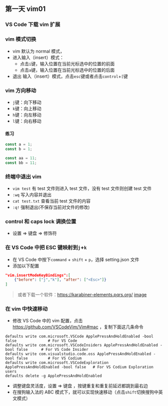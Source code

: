 ## 第一天 vim01

### VS Code 下载 vim 扩展

### vim 模式切换

- vim 默认为 normal 模式，
- 进入输入（insert）模式：
  - 点击`i`键，输入位置在当前光标选中的位置的前面
  - 点击`a`键，输入位置在当前光标选中的位置的后面
- 退出 输入（insert）模式，点击`esc`键或者点击`control`+`[`键

### vim 方向移动

- `j`键：向下移动
- `k`键：向上移动
- `h`键：向左移动
- `l`键：向右移动

#### 练习

```js
const a = 1;
const b = 1;
```

```js
const aa = 11;
const bb = 11;
```

### 终端中退出 vim

- `vim test` 有 test 文件则进入 test 文件，没有 test 文件则创建 test 文件
- `:wq` 写入内容并退出
- `cat test.txt` 查看当前 test 文件的内容
- `:q!` 强制退出(不保存当前对文件的修改)

### control 和 caps lock 调换位置

- 设置 => 键盘 => 修饰符

### 在 VS Code 中把 ESC 键映射到`j`+`k`

- 在 VS Code 中按下`command` + `shift` + `p`，选择 setting.json 文件
- 添加以下配置

```json
"vim.insertModeKeyBindings":[
    {"before": ["j","k"], "after": ["<Esc>"]}
]
```

> 或者下载一个软件：https://karabiner-elements.pqrs.org/
> [image](../images/Day1.png)

### 在 vim 中快速移动

- 修改 VS Code 中的 vim 配置，点击 https://github.com/VSCodeVim/Vim#mac ，复制下面这几条命令

```shell
defaults write com.microsoft.VSCode ApplePressAndHoldEnabled -bool false              # For VS Code
defaults write com.microsoft.VSCodeInsiders ApplePressAndHoldEnabled -bool false      # For VS Code Insider
defaults write com.visualstudio.code.oss ApplePressAndHoldEnabled -bool false         # For VS Codium
defaults write com.microsoft.VSCodeExploration ApplePressAndHoldEnabled -bool false   # For VS Codium Exploration users
defaults delete -g ApplePressAndHoldEnabled
```

- 调整键盘灵活度，设置 => 键盘 ，按键重复和重复前延迟都跳到最右边
- 在搜狗输入法的 ABC 模式下，就可以实现快速移动（点击`shift`切换搜狗中英文模式）

